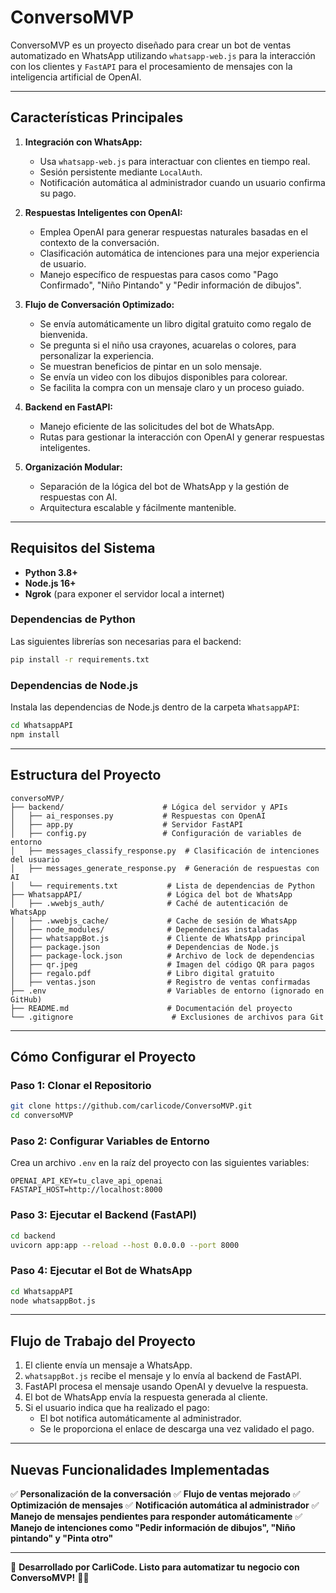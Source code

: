 # ConversoMVP

ConversoMVP es un proyecto diseñado para crear un bot de ventas automatizado en WhatsApp utilizando `whatsapp-web.js` para la interacción con los clientes y `FastAPI` para el procesamiento de mensajes con la inteligencia artificial de OpenAI.

---

## **Características Principales**

1. **Integración con WhatsApp:**
   - Usa `whatsapp-web.js` para interactuar con clientes en tiempo real.
   - Sesión persistente mediante `LocalAuth`.
   - Notificación automática al administrador cuando un usuario confirma su pago.
   
2. **Respuestas Inteligentes con OpenAI:**
   - Emplea OpenAI para generar respuestas naturales basadas en el contexto de la conversación.
   - Clasificación automática de intenciones para una mejor experiencia de usuario.
   - Manejo específico de respuestas para casos como "Pago Confirmado", "Niño Pintando" y "Pedir información de dibujos".

3. **Flujo de Conversación Optimizado:**
   - Se envía automáticamente un libro digital gratuito como regalo de bienvenida.
   - Se pregunta si el niño usa crayones, acuarelas o colores, para personalizar la experiencia.
   - Se muestran beneficios de pintar en un solo mensaje.
   - Se envía un video con los dibujos disponibles para colorear.
   - Se facilita la compra con un mensaje claro y un proceso guiado.

4. **Backend en FastAPI:**
   - Manejo eficiente de las solicitudes del bot de WhatsApp.
   - Rutas para gestionar la interacción con OpenAI y generar respuestas inteligentes.

5. **Organización Modular:**
   - Separación de la lógica del bot de WhatsApp y la gestión de respuestas con AI.
   - Arquitectura escalable y fácilmente mantenible.

---

## **Requisitos del Sistema**

- **Python 3.8+**
- **Node.js 16+**
- **Ngrok** (para exponer el servidor local a internet)

### Dependencias de Python

Las siguientes librerías son necesarias para el backend:

```bash
pip install -r requirements.txt
```

### Dependencias de Node.js

Instala las dependencias de Node.js dentro de la carpeta `WhatsappAPI`:

```bash
cd WhatsappAPI
npm install
```

---

## **Estructura del Proyecto**

```
conversoMVP/
├── backend/                      # Lógica del servidor y APIs
│   ├── ai_responses.py           # Respuestas con OpenAI
│   ├── app.py                    # Servidor FastAPI
│   ├── config.py                 # Configuración de variables de entorno
│   ├── messages_classify_response.py  # Clasificación de intenciones del usuario
│   ├── messages_generate_response.py  # Generación de respuestas con AI
│   └── requirements.txt           # Lista de dependencias de Python
├── WhatsappAPI/                   # Lógica del bot de WhatsApp
│   ├── .wwebjs_auth/              # Caché de autenticación de WhatsApp
│   ├── .wwebjs_cache/             # Cache de sesión de WhatsApp
│   ├── node_modules/              # Dependencias instaladas
│   ├── whatsappBot.js             # Cliente de WhatsApp principal
│   ├── package.json               # Dependencias de Node.js
│   ├── package-lock.json          # Archivo de lock de dependencias
│   ├── qr.jpeg                    # Imagen del código QR para pagos
│   ├── regalo.pdf                 # Libro digital gratuito
│   ├── ventas.json                # Registro de ventas confirmadas
├── .env                           # Variables de entorno (ignorado en GitHub)
├── README.md                      # Documentación del proyecto
└── .gitignore                      # Exclusiones de archivos para Git
```

---

## **Cómo Configurar el Proyecto**

### Paso 1: Clonar el Repositorio

```bash
git clone https://github.com/carlicode/ConversoMVP.git
cd conversoMVP
```

### Paso 2: Configurar Variables de Entorno

Crea un archivo `.env` en la raíz del proyecto con las siguientes variables:

```env
OPENAI_API_KEY=tu_clave_api_openai
FASTAPI_HOST=http://localhost:8000
```

### Paso 3: Ejecutar el Backend (FastAPI)

```bash
cd backend
uvicorn app:app --reload --host 0.0.0.0 --port 8000
```

### Paso 4: Ejecutar el Bot de WhatsApp

```bash
cd WhatsappAPI
node whatsappBot.js
```

---

## **Flujo de Trabajo del Proyecto**

1. El cliente envía un mensaje a WhatsApp.
2. `whatsappBot.js` recibe el mensaje y lo envía al backend de FastAPI.
3. FastAPI procesa el mensaje usando OpenAI y devuelve la respuesta.
4. El bot de WhatsApp envía la respuesta generada al cliente.
5. Si el usuario indica que ha realizado el pago:
   - El bot notifica automáticamente al administrador.
   - Se le proporciona el enlace de descarga una vez validado el pago.

---

## **Nuevas Funcionalidades Implementadas**
✅ **Personalización de la conversación**
✅ **Flujo de ventas mejorado**
✅ **Optimización de mensajes**
✅ **Notificación automática al administrador**
✅ **Manejo de mensajes pendientes para responder automáticamente**
✅ **Manejo de intenciones como "Pedir información de dibujos", "Niño pintando" y "Pinta otro"**

---

🚀 **Desarrollado por CarliCode. Listo para automatizar tu negocio con ConversoMVP!** 🎨✨


